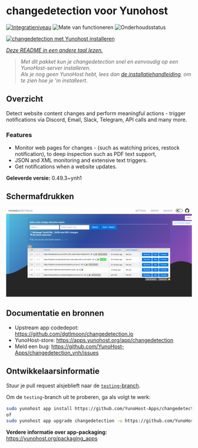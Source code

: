 <!--
NB: Deze README is automatisch gegenereerd door <https://github.com/YunoHost/apps/tree/master/tools/readme_generator>
Hij mag NIET handmatig aangepast worden.
-->

# changedetection voor Yunohost

[![Integratieniveau](https://apps.yunohost.org/badge/integration/changedetection)](https://ci-apps.yunohost.org/ci/apps/changedetection/)
![Mate van functioneren](https://apps.yunohost.org/badge/state/changedetection)
![Onderhoudsstatus](https://apps.yunohost.org/badge/maintained/changedetection)

[![changedetection met Yunohost installeren](https://install-app.yunohost.org/install-with-yunohost.svg)](https://install-app.yunohost.org/?app=changedetection)

*[Deze README in een andere taal lezen.](./ALL_README.md)*

> *Met dit pakket kun je changedetection snel en eenvoudig op een YunoHost-server installeren.*  
> *Als je nog geen YunoHost hebt, lees dan [de installatiehandleiding](https://yunohost.org/install), om te zien hoe je 'm installeert.*

## Overzicht

Detect website content changes and perform meaningful actions - trigger notifications via Discord, Email, Slack, Telegram, API calls and many more.

### Features

- Monitor web pages for changes - (such as watching prices, restock notification), to deep inspection such as PDF text support,
- JSON and XML monitoring and extensive text triggers.
- Get notifications when a website updates.


**Geleverde versie:** 0.49.3~ynh1

## Schermafdrukken

![Schermafdrukken van changedetection](./doc/screenshots/screenshot.png)

## Documentatie en bronnen

- Upstream app codedepot: <https://github.com/dgtlmoon/changedetection.io>
- YunoHost-store: <https://apps.yunohost.org/app/changedetection>
- Meld een bug: <https://github.com/YunoHost-Apps/changedetection_ynh/issues>

## Ontwikkelaarsinformatie

Stuur je pull request alsjeblieft naar de [`testing`-branch](https://github.com/YunoHost-Apps/changedetection_ynh/tree/testing).

Om de `testing`-branch uit te proberen, ga als volgt te werk:

```bash
sudo yunohost app install https://github.com/YunoHost-Apps/changedetection_ynh/tree/testing --debug
of
sudo yunohost app upgrade changedetection -u https://github.com/YunoHost-Apps/changedetection_ynh/tree/testing --debug
```

**Verdere informatie over app-packaging:** <https://yunohost.org/packaging_apps>
